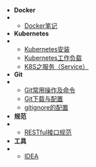 * **Docker**
* * [Docker笔记](其它/编码实践/Docker/Docker笔记)
* **Kubernetes**
* * [Kubernetes安装](其它/编码实践/Kubernetes/Kubernetes安装)
  * [Kubernetes工作负载](其它/编码实践/Kubernetes/K8S工作负载)
  * [K8S之服务（Service）](其它/编码实践/Kubernetes/K8S之服务)
* **Git**
* * [Git常用操作及命令](其它/编码实践/Git/Git常用命令)
  * [Git下载与配置](其它/编码实践/Git/Git下载和配置)
  * [gitignore的配置](其它/编码实践/Git/gitignore的配置)
* **规范**
* * [RESTful接口规范](其它/编码实践/规范/RESTful接口规范)
* **工具**
* * [IDEA](其它/编码实践/工具/IDEA)